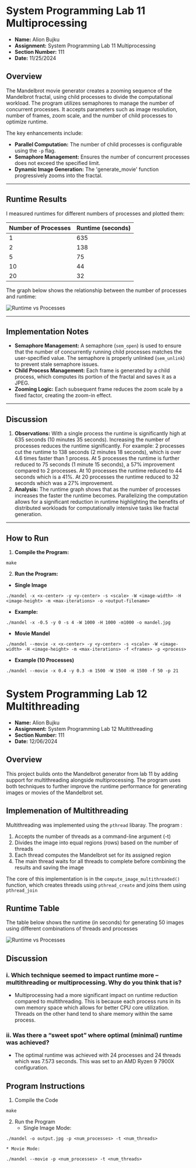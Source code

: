 # System Programming Lab 11 Multiprocessing

- **Name:** Alion Bujku
- **Assignment:** System Programming Lab 11 Multiprocessing
- **Section Number:** 111
- **Date:** 11/25/2024

## Overview
The Mandelbrot movie generator creates a zooming sequence of the Mandelbrot fractal, 
using child processes to divide the computational workload. The program utilizes
semaphores to manage the number of concurrent processes. It accepts parameters such as 
image resolution, number of frames, zoom scale, and the number of child processes to optimize runtime.

The key enhancements include:
- **Parallel Computation:** The number of child processes is configurable using the `-p` flag.
- **Semaphore Management:** Ensures the number of concurrent processes does not exceed
the specified limit.
- **Dynamic Image Generation:** The 'generate_movie' function progressively zooms into
the fractal.

---

## Runtime Results

I measured runtimes for different numbers of processes and plotted them:

| Number of Processes | Runtime (seconds) |
|---------------------|-------------------|
| 1                   | 635               |
| 2                   | 138               |
| 5                   | 75                |
| 10                  | 44                |
| 20                  | 32                |

The graph below shows the relationship between the number of processes and runtime:

![Runtime vs Processes](RuntimeGraph.png)

---

## Implementation Notes

- **Semaphore Management:** A semaphore (`sem_open`) is used to ensure that the number of
concurrently running child processes matches the user-specified value. The semaphore is
properly unlinked (`sem_unlink`) to prevent stale semaphore issues.
- **Child Process Management:** Each frame is generated by a child process, which computes
its portion of the fractal and saves it as a JPEG.
- **Zooming Logic:** Each subsequent frame reduces the zoom scale by a fixed factor,
creating the zoom-in effect.

---

## Discussion 
1. **Observations:**
    With a single process the runtime is significantly high at 635 seconds (10 minutes 35
    seconds). Increasing the number of processes reduces the runtime significantly.
    For example: 2 processes cut the runtime to 138 seconds (2 minutes 18 seconds),
    which is over 4.6 times faster than 1 process. At 5 processes the runtime is further
    reduced to 75 seconds (1 minute 15 seconds), a 57% improvement compared to 2 processes.
    At 10 processes the runtime reduced to 44 seconds which is a 41%.
    At 20 processes the runtime reduced to 32 seconds which was a 27% improvement.
2. **Analysis:**
    The runtime graph shows that as the number of processes increases the faster the 
    runtime becomes. Parallelizing the computation allows for a significant reduction in
    runtime highlighting the benefits of distributed workloads for computationally
    intensive tasks like fractal generation.
    
---

## How to Run
1. **Compile the Program:**
```
make
```
2. **Run the Program:**
- **Single Image**
```
./mandel -x <x-center> -y <y-center> -s <scale> -W <image-width> -H <image-height> -m <max-iterations> -o <output-filename>
```
- **Example:**
```
./mandel -x -0.5 -y 0 -s 4 -W 1000 -H 1000 -m1000 -o mandel.jpg
```
- **Movie Mandel**
```
./mandel --movie -x <x-center> -y <y-center> -s <scale> -W <image-width> -H <image-height> -m <max-iterations> -f <frames> -p <process>
```
- **Example (10 Processes)**
```
./mandel --movie -x 0.4 -y 0.3 -m 1500 -W 1500 -H 1500 -f 50 -p 21
```

# System Programming Lab 12 Multithreading

- **Name:** Alion Bujku
- **Assignment:** System Programming Lab 12 Multithreading
- **Section Number:** 111
- **Date:** 12/06/2024

## Overview
This project builds onto the Mandelbrot generator from lab 11 by adding support for 
multithreading alongside multiprocessing. The program uses both techniques to further
improve the runtime performance for generating images or movies of the Mandelbrot set.

## Implemenation of Multithreading
Multithreading was implemented using the `pthread` libaray. The program :
1. Accepts the number of threads as a command-line argument (-t)
2. Divides the image into equal regions (rows) based on the number of threads
3. Each thread computes the Mandelbrot set for its assigned region
4. The main thread waits for all threads to complete before combining the results and
saving the image

The core of this implementation is in the `compute_image_multithreaded()` function, which
creates threads using `pthread_create` and joins them using `pthread_join` 

## Runtime Table
The table below shows the runtime (in seconds) for generating 50 images using different
combinations of threads and processes

![Runtime vs Processes](RunTimesProcessVsThread.png)

## Discussion
### i. Which technique seemed to impact runtime more – multithreading or multiprocessing. Why do you think that is?
* Multiprocessing had a more significant impact on runtime reduction compared to 
multithreading. This is because each process runs in its own memory space which allows
for better CPU core utilization. Threads on the other hand tend to share memory within
the same process.

### ii. Was there a “sweet spot” where optimal (minimal) runtime was achieved?
* The optimal runtime was achieved with 24 processes and 24 threads which was 7.573 seconds. This was set to an AMD Ryzen 9 7900X configuration.

## Program Instructions

1. Compile the Code
```
make
```

2. Run the Program
    * Single Image Mode: 
```
./mandel -o output.jpg -p <num_processes> -t <num_threads>
```
    * Movie Mode:
```
./mandel --movie -p <num_processes> -t <num_threads>
```


 